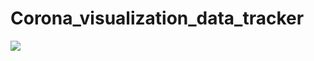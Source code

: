 # Corona_visualization_data_tracker

![](https://pbs.twimg.com/media/FbOtr4PXEAIYpXT?format=jpg&name=medium)
